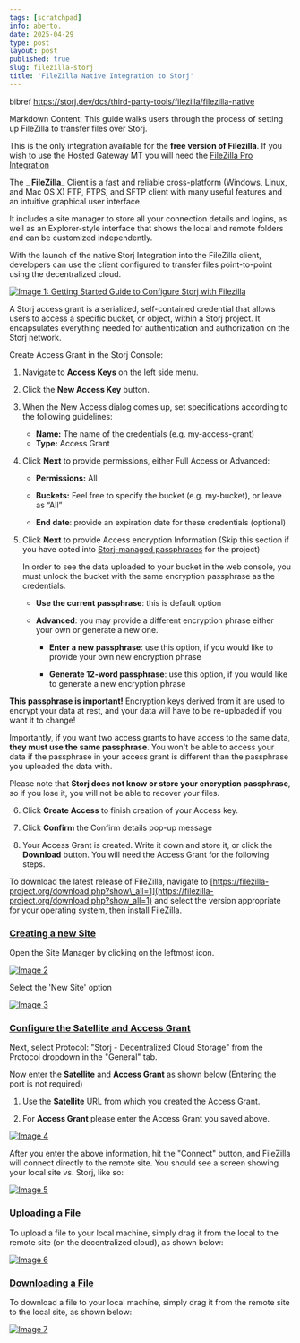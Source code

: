 ```yaml
---
tags: [scratchpad]
info: aberto.
date: 2025-04-29
type: post
layout: post
published: true
slug: filezilla-storj
title: 'FileZilla Native Integration to Storj'
---
```

bibref https://storj.dev/dcs/third-party-tools/filezilla/filezilla-native

Markdown Content:
This guide walks users through the process of setting up FileZilla to transfer files over Storj.

This is the only integration available for the **free version of Filezilla**. If you wish to use the Hosted Gateway MT you will need the [FileZilla Pro Integration](https://storj.dev/dcs/third-party-tools/filezilla/filezilla-pro)

The **\_ FileZilla\_** Client is a fast and reliable cross-platform (Windows, Linux, and Mac OS X) FTP, FTPS, and SFTP client with many useful features and an intuitive graphical user interface.

It includes a site manager to store all your connection details and logins, as well as an Explorer-style interface that shows the local and remote folders and can be customized independently.

With the launch of the native Storj Integration into the FileZilla client, developers can use the client configured to transfer files point-to-point using the decentralized cloud.

[![Image 1: Getting Started Guide to Configure Storj with Filezilla](https://link.storjshare.io/raw/jua7rls6hkx5556qfcmhrqed2tfa/docs/images/A3axDH9IIHl-G8gI--gjT_fz.png)](https://link.storjshare.io/raw/jua7rls6hkx5556qfcmhrqed2tfa/docs/images/A3axDH9IIHl-G8gI--gjT_fz.png)

A Storj access grant is a serialized, self-contained credential that allows users to access a specific bucket, or object, within a Storj project. It encapsulates everything needed for authentication and authorization on the Storj network.

Create Access Grant in the Storj Console:

1.  Navigate to **Access Keys** on the left side menu.
    
2.  Click the **New Access Key** button.
    
3.  When the New Access dialog comes up, set specifications according to the following guidelines:
    
    *   **Name:** The name of the credentials (e.g. my-access-grant)
    *   **Type:** Access Grant
4.  Click **Next** to provide permissions, either Full Access or Advanced:
    
    *   **Permissions:** All
        
    *   **Buckets:** Feel free to specify the bucket (e.g. my-bucket), or leave as “All”
        
    *   **End date**: provide an expiration date for these credentials (optional)
        
5.  Click **Next** to provide Access encryption Information (Skip this section if you have opted into [Storj-managed passphrases](https://storj.dev/learn/concepts/encryption-key/storj-vs-user-managed-encryption) for the project)
    
    In order to see the data uploaded to your bucket in the web console, you must unlock the bucket with the same encryption passphrase as the credentials.
    
    *   **Use the current passphrase**: this is default option
        
    *   **Advanced**: you may provide a different encryption phrase either your own or generate a new one.
        
        *   **Enter a new passphrase**: use this option, if you would like to provide your own new encryption phrase
            
        *   **Generate 12-word passphrase**: use this option, if you would like to generate a new encryption phrase
            

**This passphrase is important!** Encryption keys derived from it are used to encrypt your data at rest, and your data will have to be re-uploaded if you want it to change!

Importantly, if you want two access grants to have access to the same data, **they must use the same passphrase**. You won't be able to access your data if the passphrase in your access grant is different than the passphrase you uploaded the data with.

Please note that **Storj does not know or store your encryption passphrase**, so if you lose it, you will not be able to recover your files.

6.  Click **Create Access** to finish creation of your Access key.
    
7.  Click **Confirm** the Confirm details pop-up message
    
8.  Your Access Grant is created. Write it down and store it, or click the **Download** button. You will need the Access Grant for the following steps.
    

To download the latest release of FileZilla, navigate to [https://filezilla-project.org/download.php?show\_all=1](https://filezilla-project.org/download.php?show_all=1) and select the version appropriate for your operating system, then install FileZilla.

### [Creating a new Site](https://storj.dev/dcs/third-party-tools/filezilla/filezilla-native#creating-a-new-site)

Open the Site Manager by clicking on the leftmost icon.

[![Image 2](https://link.storjshare.io/raw/jua7rls6hkx5556qfcmhrqed2tfa/docs/images/ptIx46T-1UVKXUjFN4ogP_filezilla1.png)](https://link.storjshare.io/raw/jua7rls6hkx5556qfcmhrqed2tfa/docs/images/ptIx46T-1UVKXUjFN4ogP_filezilla1.png)

Select the 'New Site' option

[![Image 3](https://link.storjshare.io/raw/jua7rls6hkx5556qfcmhrqed2tfa/docs/images/R_IRpQKcgfDIUbxsBnW7d_image.png)](https://link.storjshare.io/raw/jua7rls6hkx5556qfcmhrqed2tfa/docs/images/R_IRpQKcgfDIUbxsBnW7d_image.png)

### [Configure the Satellite and Access Grant](https://storj.dev/dcs/third-party-tools/filezilla/filezilla-native#configure-the-satellite-and-access-grant)

Next, select Protocol: "Storj - Decentralized Cloud Storage" from the Protocol dropdown in the "General" tab.

Now enter the **Satellite** and **Access Grant** as shown below (Entering the port is not required)

1.  Use the **Satellite** URL from which you created the Access Grant.
    
2.  For **Access Grant** please enter the Access Grant you saved above.
    

[![Image 4](https://link.storjshare.io/raw/jua7rls6hkx5556qfcmhrqed2tfa/docs/images/QfVDo6-BAPCOq85iJqWEJ_image.png)](https://link.storjshare.io/raw/jua7rls6hkx5556qfcmhrqed2tfa/docs/images/QfVDo6-BAPCOq85iJqWEJ_image.png)

After you enter the above information, hit the "Connect" button, and FileZilla will connect directly to the remote site. You should see a screen showing your local site vs. Storj, like so:

[![Image 5](https://link.storjshare.io/raw/jua7rls6hkx5556qfcmhrqed2tfa/docs/images/LKG7hFgbpmSQUM5Ps8GIh_filezilla2.png)](https://link.storjshare.io/raw/jua7rls6hkx5556qfcmhrqed2tfa/docs/images/LKG7hFgbpmSQUM5Ps8GIh_filezilla2.png)

### [Uploading a File](https://storj.dev/dcs/third-party-tools/filezilla/filezilla-native#uploading-a-file)

To upload a file to your local machine, simply drag it from the local to the remote site (on the decentralized cloud), as shown below:

[![Image 6](https://link.storjshare.io/raw/jua7rls6hkx5556qfcmhrqed2tfa/docs/images/yC9FAbglEVJ3Ps7eL4Eik_filezilla3.gif)](https://link.storjshare.io/raw/jua7rls6hkx5556qfcmhrqed2tfa/docs/images/yC9FAbglEVJ3Ps7eL4Eik_filezilla3.gif)

### [Downloading a File](https://storj.dev/dcs/third-party-tools/filezilla/filezilla-native#downloading-a-file)

To download a file to your local machine, simply drag it from the remote site to the local site, as shown below:

[![Image 7](https://link.storjshare.io/raw/jua7rls6hkx5556qfcmhrqed2tfa/docs/images/TvSrHNg6pSIvsXyeKGm2A_filezilla4.gif)](https://link.storjshare.io/raw/jua7rls6hkx5556qfcmhrqed2tfa/docs/images/TvSrHNg6pSIvsXyeKGm2A_filezilla4.gif)
